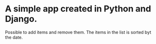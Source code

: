 # A simple app created in Python and Django. 

Possible to add items and remove them. The items in the list is sorted byt the date.
